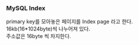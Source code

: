 ### MySQL Index

primary key를 모아놓은 페이지를 Index page 라고 한다.    
16kb(16*1024byte)씩 나누어져 있다.   
주소값은 16byte 씩 차지한다.